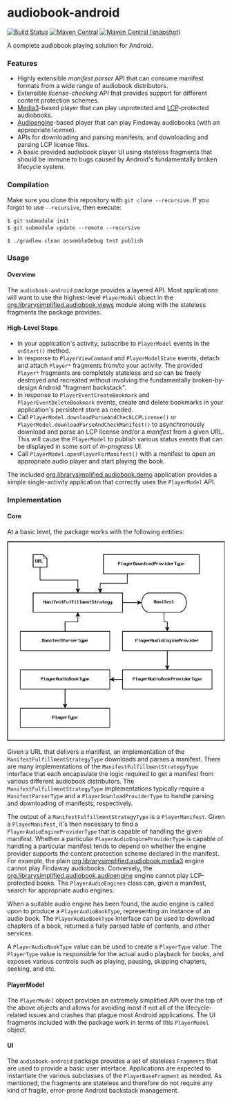 audiobook-android
===

[![Build Status](https://img.shields.io/github/actions/workflow/status/ThePalaceProject/android-audiobook/android-main.yml)](https://github.com/ThePalaceProject/android-audiobook/actions?query=workflow%3A%22Android+CI+%28Authenticated%29%22)
[![Maven Central](https://img.shields.io/maven-central/v/org.thepalaceproject.audiobook/org.librarysimplified.audiobook.api.svg?style=flat-square)](http://search.maven.org/#search%7Cga%7C1%7Cg%3A%22org.thepalaceproject.audiobook%22)
[![Maven Central (snapshot)](https://img.shields.io/nexus/s/https/s01.oss.sonatype.org/org.thepalaceproject.audiobook/org.librarysimplified.audiobook.api.svg?style=flat-square)](https://s01.oss.sonatype.org/content/repositories/snapshots/org.thepalaceproject.audiobook/)

A complete audiobook playing solution for Android.

### Features

* Highly extensible _manifest parser_ API that can consume manifest formats from a wide range
  of audiobook distributors.
* Extensible _license-checking_ API that provides support for different content protection
  schemes.
* [Media3](https://developer.android.com/media/media3)-based player that can play unprotected
  and [LCP](https://www.edrlab.org/readium-lcp/)-protected audiobooks.
* [Audioengine](https://findaway.com/)-based player that can play Findaway audiobooks (with
  an appropriate license).
* APIs for downloading and parsing manifests, and downloading and parsing LCP license files.
* A basic provided audiobook player UI using stateless fragments that should be immune to bugs
  caused by Android's fundamentally broken lifecycle system.

### Compilation

Make sure you clone this repository with `git clone --recursive`. 
If you forgot to use `--recursive`, then execute:

```
$ git submodule init
$ git submodule update --remote --recursive
```

```
$ ./gradlew clean assembleDebug test publish
```

### Usage

#### Overview

The `audiobook-android` package provides a layered API. Most applications will want to use the
highest-level `PlayerModel` object in the [org.librarysimplified.audiobook.views](org.librarysimplified.audiobook.views)
module along with the stateless fragments the package provides.

#### High-Level Steps

* In your application's activity, subscribe to `PlayerModel` events in the `onStart()` method.
* In response to `PlayerViewCommand` and `PlayerModelState` events, detach and attach `Player*` 
  fragments from/to your activity. The provided `Player*` fragments are completely stateless and 
  so can be freely destroyed and recreated without involving the fundamentally broken-by-design 
  Android "fragment backstack".
* In response to `PlayerEventCreateBookmark` and `PlayerEventDeleteBookmark` events, create and
  delete bookmarks in your application's persistent store as needed.
* Call `PlayerModel.downloadParseAndCheckLCPLicense()` or
  `PlayerModel.downloadParseAndCheckManifest()` to asynchronously download and parse an LCP license 
  and/or a _manifest_ from a given URL. This will cause the `PlayerModel` to publish various
  status events that can be displayed in some sort of _in-progress_ UI.
* Call `PlayerModel.openPlayerForManifest()` with a manifest to open an appropriate audio player
  and start playing the book.

The included [org.librarysimplified.audiobook.demo](org.librarysimplified.audiobook.demo) 
application provides a simple single-activity application that correctly uses the `PlayerModel`
API.

### Implementation

#### Core

At a basic level, the package works with the following entities:

![audiobooks.png](src/misc/audiobooks.png)

Given a URL that delivers a manifest, an implementation of the `ManifestFulfillmentStrategyType`
downloads and parses a manifest. There are many implementations of the
`ManifestFulfillmentStrategyType` interface that each encapsulate the logic required to get
a manifest from various different audiobook distributors. The `ManifestFulfillmentStrategyType`
implementations typically require a `ManifestParserType` and a `PlayerDownloadProviderType` to
handle parsing and downloading of manifests, respectively.

The output of a `ManifestFulfillmentStrategyType` is a `PlayerManifest`. Given a `PlayerManifest`,
it's then necessary to find a `PlayerAudioEngineProviderType` that is capable of handling the
given manifest. Whether a particular `PlayerAudioEngineProviderType` is capable of handling a
particular manifest tends to depend on whether the engine provider supports the content
protection scheme declared in the manifest. For example, the plain 
[org.librarysimplified.audiobook.media3](org.librarysimplified.audiobook.media3) engine cannot
play Findaway audiobooks. Conversely, the 
[org.librarysimplified.audiobook.audioengine](org.librarysimplified.audiobook.audioengine)
engine cannot play LCP-protected books. The `PlayerAudioEngines` class can, given a manifest,
search for appropriate audio engines.

When a suitable audio engine has been found, the audio engine is called upon to produce a
`PlayerAudioBookType`, representing an instance of an audio book. The `PlayerAudioBookType`
interface can be used to download chapters of a book, returned a fully parsed table of contents,
and other services.

A `PlayerAudioBookType` value can be used to create a `PlayerType` value. The `PlayerType` value
is responsible for the actual audio playback for books, and exposes various controls such as
playing, pausing, skipping chapters, seeking, and etc.

#### PlayerModel

The `PlayerModel` object provides an extremely simplified API over the top of the above objects
and allows for avoiding most if not all of the lifecycle-related issues and crashes that plague
most Android applications. The UI fragments included with the package work in terms of this
`PlayerModel` object.

#### UI

The `audiobook-android` package provides a set of stateless `Fragments` that are used to
provide a basic user interface. Applications are expected to instantiate the various subclasses
of the `PlayerBaseFragment` as needed. As mentioned, the fragments are stateless and therefore
do not require any kind of fragile, error-prone Android backstack management.
